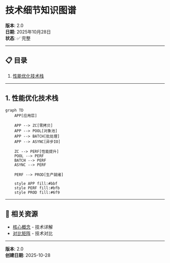 # 技术细节知识图谱

**版本**: 2.0  
**日期**: 2025年10月28日  
**状态**: ✅ 完整

---

## 📋 目录

1. [性能优化技术栈](#1-性能优化技术栈)

---

## 1. 性能优化技术栈

```mermaid
graph TD
    APP[应用层]
    
    APP --> ZC[零拷贝]
    APP --> POOL[对象池]
    APP --> BATCH[批处理]
    APP --> ASYNC[异步IO]
    
    ZC --> PERF[性能提升]
    POOL --> PERF
    BATCH --> PERF
    ASYNC --> PERF
    
    PERF --> PROD[生产就绪]
    
    style APP fill:#bbf
    style PERF fill:#bfb
    style PROD fill:#6f9
```

---

## 🔗 相关资源

- [核心概念](./CONCEPTS.md) - 技术详解
- [对比矩阵](./COMPARISON_MATRIX.md) - 技术对比

---

**版本**: 2.0  
**创建日期**: 2025-10-28
